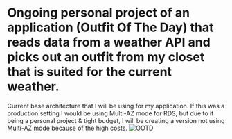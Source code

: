 # Ongoing personal project of an application (Outfit Of The Day) that reads data from a weather API and picks out an outfit from my closet that is suited for the current weather.

Current base architecture that I will be using for my application. If this was a production setting I would be using Multi-AZ mode for RDS, but due to it being a personal project & tight budget, I will be creating a version not using Multi-AZ mode because of the high costs. 
![OOTD](https://user-images.githubusercontent.com/109190196/227753550-00711c86-4f40-46f9-85b1-7770e34b7634.jpg)
